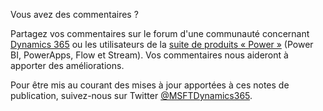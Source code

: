 <!-- This file contains localizable strings used in generating the custom PDF. Do not use as an include file in any web content. -->
<!-- strings for PDF end page -->

Vous avez des commentaires ?

Partagez vos commentaires sur le forum d'une communauté concernant [Dynamics 365](https://community.dynamics.com/) ou les utilisateurs de la [suite de produits « Power »](https://powerusers.microsoft.com/) (Power BI, PowerApps, Flow et Stream). Vos commentaires nous aideront à apporter des améliorations.

Pour être mis au courant des mises à jour apportées à ces notes de publication, suivez-nous sur Twitter [@MSFTDynamics365](https://twitter.com/MSFTDynamics365).
